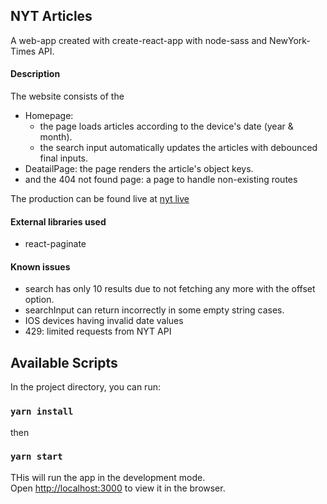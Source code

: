 ## NYT Articles

A web-app created with create-react-app with node-sass and NewYork-Times API.<br />

#### Description

The website consists of the

- Homepage:
  - the page loads articles according to the device's date (year & month).
  - the search input automatically updates the articles with debounced final inputs.
- DeatailPage: the page renders the article's object keys.
- and the 404 not found page: a page to handle non-existing routes

The production can be found live at [nyt live](https://ny-times-pi.now.sh/)

#### External libraries used

- react-paginate

#### Known issues

- search has only 10 results due to not fetching any more with the offset option.
- searchInput can return incorrectly in some empty string cases.
- IOS devices having invalid date values
- 429: limited requests from NYT API

## Available Scripts

In the project directory, you can run:

### `yarn install`

then

### `yarn start`

THis will run the app in the development mode.<br />
Open [http://localhost:3000](http://localhost:3000) to view it in the browser.
